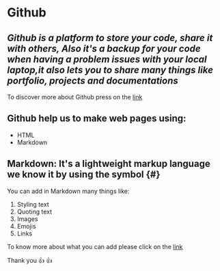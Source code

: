 # Github 
## _Github is a platform to store your code, share it with others, Also it's a backup for your code when having a problem issues with your local laptop,it also lets you to share many things like portfolio, projects and documentations_
To discover more about Github press on the [link](https://pages.github.com/)
## Github help us to make web pages using:
- HTML
- Markdown
## Markdown: It's a lightweight markup language we know it by using the symbol {#}
You can add in Markdown many things like:
1. Styling text
2. Quoting text
3. Images
4. Emojis
5. Links

To know more about what you can add please click on the [link](https://guides.github.com/features/mastering-markdown/)

Thank you :+1: 
:+1: 
